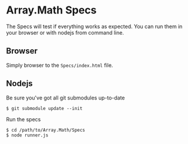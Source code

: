 Array.Math Specs
================

The Specs will test if everything works as expected. You can run them in your
browser or with nodejs from command line.

Browser
-------

Simply browser to the `Specs/index.html` file.


Nodejs
-------

Be sure you've got all git submodules up-to-date

	$ git submodule update --init

Run the specs

	$ cd /path/to/Array.Math/Specs
	$ node runner.js



